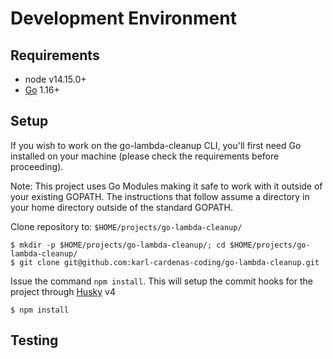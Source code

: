 # Development Environment

## Requirements
* node v14.15.0+
* [Go](https://golang.org/doc/install) 1.16+

## Setup
If you wish to work on the go-lambda-cleanup CLI, you'll first need Go installed on your machine (please check the requirements before proceeding).

Note: This project uses Go Modules making it safe to work with it outside of your existing GOPATH. The instructions that follow assume a directory in your home directory outside of the standard GOPATH.

Clone repository to: `$HOME/projects/go-lambda-cleanup/`
```
$ mkdir -p $HOME/projects/go-lambda-cleanup/; cd $HOME/projects/go-lambda-cleanup/
$ git clone git@github.com:karl-cardenas-coding/go-lambda-cleanup.git
```

Issue the command `npm install`. This will setup the commit hooks for the project through [Husky](https://github.com/typicode/husky) v4
```
$ npm install
```

## Testing
